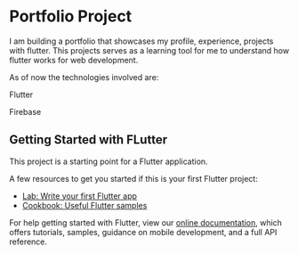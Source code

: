 # Portfolio Project
I am building a portfolio that showcases my profile, experience, projects with flutter.
This projects serves as a learning tool for me to understand how flutter works for web development.

As of now the technologies involved are:

Flutter

Firebase

## Getting Started with FLutter

This project is a starting point for a Flutter application.

A few resources to get you started if this is your first Flutter project:

- [Lab: Write your first Flutter app](https://flutter.dev/docs/get-started/codelab)
- [Cookbook: Useful Flutter samples](https://flutter.dev/docs/cookbook)

For help getting started with Flutter, view our
[online documentation](https://flutter.dev/docs), which offers tutorials,
samples, guidance on mobile development, and a full API reference.
